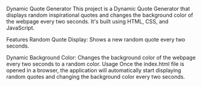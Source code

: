 Dynamic Quote Generator
This project is a Dynamic Quote Generator that displays random inspirational quotes and changes the background color of the webpage every two seconds. It's built using HTML, CSS, and JavaScript.​

Features
Random Quote Display: Shows a new random quote every two seconds.​

Dynamic Background Color: Changes the background color of the webpage every two seconds to a random color.
Usage
Once the index.html file is opened in a browser, the application will automatically start displaying random quotes and changing the background color every two seconds.​
